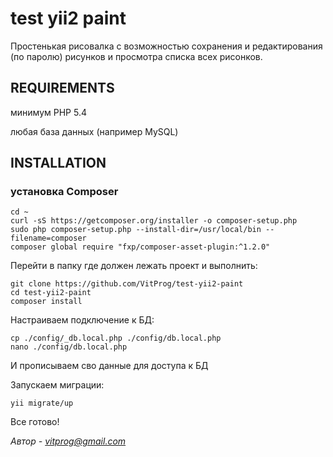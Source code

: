 test yii2 paint
============================

Простенькая рисовалка с возможностью сохранения и редактирования (по паролю) рисунков и просмотра списка всех рисонков.



REQUIREMENTS
------------

минимум PHP 5.4
  
любая база данных (например MySQL)


INSTALLATION
------------

### установка Composer
~~~
cd ~
curl -sS https://getcomposer.org/installer -o composer-setup.php
sudo php composer-setup.php --install-dir=/usr/local/bin --filename=composer
composer global require "fxp/composer-asset-plugin:^1.2.0"
~~~

Перейти в папку где должен лежать проект и выполнить:

~~~
git clone https://github.com/VitProg/test-yii2-paint
cd test-yii2-paint
composer install
~~~

Настраиваем подключение к БД:

~~~
cp ./config/_db.local.php ./config/db.local.php
nano ./config/db.local.php
~~~

И прописываем сво данные для доступа к БД


Запускаем миграции:

~~~
yii migrate/up
~~~

Все готово!




*Автор - [vitprog@gmail.com](mailto:vitprog@gmail.com)*


